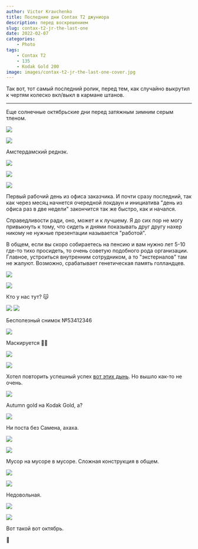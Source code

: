```yaml
---
author: Victor Kravchenko
title: Последние дни Contax T2 джуниора
description: перед воскрешением
slug: contax-t2-jr-the-last-one
date: 2022-02-07
categories:
    - Photo
tags:
    - Contax T2
    - 135
    - Kodak Gold 200
image: images/contax-t2-jr-the-last-one-cover.jpg
---
```


Так вот, тот самый последний ролик, перед тем, как случайно выкрутил к чертям колеско вкл/выкл в кармане штанов.

---

Еще солнечные октябрьские дни перед затяжным зимним серым тленом.

![](images/contax-t2-jr-the-last-one-00001.jpg)

![](images/contax-t2-jr-the-last-one-00002.jpg)

Амстердамский реднэк.

![](images/contax-t2-jr-the-last-one-00003.jpg)

![](images/contax-t2-jr-the-last-one-00004.jpg)

![](images/contax-t2-jr-the-last-one-00005.jpg)

Первый рабочий день из офиса заказчика. И почти сразу последний, так как через месяц начнется очередной локдаун и инициатива "день из офиса раз в две недели" закончится так же быстро, как и начался.

Справедливости ради, оно, может и к лучшему. Я до сих пор не могу привыкнуть к тому, что сидеть и днями показывать друг другу нахер никому не нужные презентации называется "работой". 

В общем, если вы скоро собираетесь на пенсию и вам нужно лет 5-10 где-то тихо просидеть, то очень советую подобного рода организации. Главное, устроиться внутренним сотрудником, а то "экстерналов" там не жалуют. Возможно, срабатывает генетическая память голландцев.

![](images/contax-t2-jr-the-last-one-00006.jpg)

![](images/contax-t2-jr-the-last-one-00007.jpg)

Кто у нас тут? 😽

![](images/contax-t2-jr-the-last-one-00009.jpg)
![](images/contax-t2-jr-the-last-one-00008.jpg)

Бесполезный снимок №53412346

![](images/contax-t2-jr-the-last-one-00010.jpg)

Маскируется 😶‍🌫️

![](images/contax-t2-jr-the-last-one-00011.jpg)

![](images/contax-t2-jr-the-last-one-00012.jpg)

Хотел повторить успешный успех [вот этих дынь](/p/contax-t2-mid/). Но вышло как-то не очень.

![](images/contax-t2-jr-the-last-one-00013.jpg)

Autumn gold на Kodak Gold, а?

![](images/contax-t2-jr-the-last-one-00014.jpg)

Ни поста без Самена, ахаха.

![](images/contax-t2-jr-the-last-one-00015.jpg)

![](images/contax-t2-jr-the-last-one-00016.jpg)

Мусор на мусоре в мусоре. Сложная конструкция в общем.

![](images/contax-t2-jr-the-last-one-00017.jpg)

![](images/contax-t2-jr-the-last-one-00018.jpg)

Недовольная.

![](images/contax-t2-jr-the-last-one-00019.jpg)

![](images/contax-t2-jr-the-last-one-00020.jpg)

Вот такой вот октябрь.

🐍 